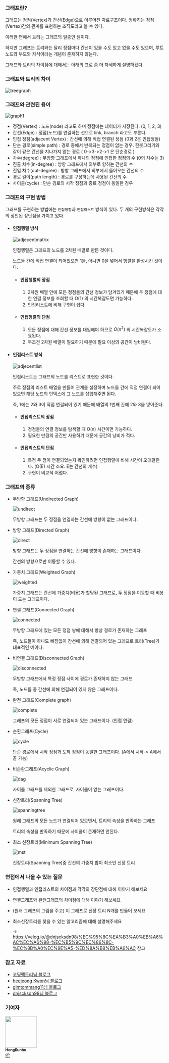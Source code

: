 ### 그래프란?

그래프는 정점(Vertex)과 간선(Edge)으로 이루어진 자료구조이다. 정확히는 정점(Vertex)간의 관계를 표현하는 조직도라고 볼 수 있다.

이러한 면에서 트리는 그래프의 일종인 셈이다.

하지만 그래프는 트리와는 달리 정점마다 간선이 있을 수도 있고 없을 수도 있으며, 루트노드와 부모와 자식이라는 개념이 존재하지 않는다.

그래프와 트리의 차이점에 대해서는 아래의  표로 좀 더 자세하게 설명하겠다.

### 



### 그래프와 트리의 차이

![treegraph](/img/Data-Structure/Graph/treegraph.png)

###

### 그래프와 관련된 용어

![graph1](/img/Data-Structure/Graph/graph1.png)

- 정점(Vertex) : 노드(node) 라고도 하며 정점에는 데이터가 저장된다. (0, 1, 2, 3)
- 간선(Edge) : 정점(노드)를 연결하는 선으로 link, branch 라고도 부른다.
- 인접 정점(adjacent Vertex) :  간선에 의해 직접 연결된 정점 (0과 2은 인접정점)
- 단순 경로(simple path) : 경로 중에서 반복되는 정점이 없는 경우. 한붓그리기와 같이 같은 간선을 지나가지 않는 경로 ( 0->3->2->1 은 단순경로 )
- 차수(degree) : 무방향 그래프에서 하나의 정점에 인접한 정점의 수 (0의 차수는 3)
- 진출 차수(in-degree) : 방향 그래프에서 외부로 향하는 간선의 수
- 진입 차수(out-degree) : 방향 그래프에서 외부에서 들어오는 간선의 수
- 경로 길이(path length) : 경로를 구성하는데 사용된 간선의 수
- 사이클(cycle) : 단순 경로의 시작 정점과 종료 정점이 동일한 경우

###

### 그래프의 구현 방법

그래프를 구현하는 방법에는 `인접행렬`과 `인접리스트` 방식이 있다. 두 개의 구현방식은 각각의 상반된 장단점을 가지고 있다.

- #### 인접행렬 방식

  ![adjecentmatrix](/img/Data-Structure/Graph/adjecentmatrix.png)

  인접행렬은 그래프의 노드를 2차원 배열로 만든 것이다. 

  노드들 간에 직접 연결이 되어있으면 1을, 아니면 0을 넣어서 행렬을 완성시킨 것이다.

  - #### 인접행렬의 장점
    
    1. 2차원 배열 안에 모든 정점들의 간선 정보가 담겨있기 때문에 두 정점에 대한 연결 정보를 조회할 때 O(1) 의 시간복잡도면 가능하다.
    2. 인접리스트에 비해 구현이 쉽다.
    
  - #### 인접행렬의 단점
  
    1. 모든 정점에 대해 간선 정보를 대입해야 하므로 $O(n^2)$ 의 시간복잡도가 소요된다.
    2. 무조건 2차원 배열이 필요하기 때문에 필요 이상의 공간이 낭비된다.




- #### 인접리스트 방식

  ![adjecentlist](/img/Data-Structure/Graph/adjecentlist.png)

  인접리스트는 그래프의 노드를 리스트로 표현한 것이다.

  주로 정점의 리스트 배열을 만들어 관계를 설정하며 노드들 간에 직접 연결이 되어있으면 해당 노드의 인덱스에 그 노드를 삽입해주면 된다.

  즉, 1에는 2와 3이 직접 연결되어 있기 때문에 배열의 1번째 칸에 2와 3을 넣어준다.

  

  - #### 인접리스트의 장점
    
    1. 정점들의 연결 정보를 탐색할 때 O(n) 시간이면 가능하다.
    2. 필요한 만큼의 공간만 사용하기 때문에 공간의 낭비가 적다.
    
  - #### 인접리스트의 단점
  
    1. 특정 두 점이 연결되었는지 확인하려면 인접행렬에 비해 시간이 오래걸린다. (O(E) 시간 소요. E는 간선의 개수)
    2. 구현이 비교적 어렵다.

###

### 그래프의 종류

- 무방향 그래프(Undirected Graph)

  ![undirect](/img/Data-Structure/Graph/undirect.png)

  무방향 그래프는 두 정점을 연결하는 간선에 방향이 없는 그래프이다.

  

- 방향 그래프(Directed Graph)

  ![direct](/img/Data-Structure/Graph/direct.png)

  방향 그래프는 두 정점을 연결하는 간선에 방향이 존재하는 그래프이다.

  간선의 방향으로만 이동할 수 있다.

  

- 가중치 그래프(Weighted Graph)

  ![weighted](/img/Data-Structure/Graph/weighted.png)

  가중치 그래프는 간선에 가중치(비용)가 할당된 그래프로, 두 정점을 이동할 때 비용이 드는 그래프이다.

  

- 연결 그래프(Connected Graph)

  ![connected](/img/Data-Structure/Graph/connected.png)

  무방향 그래프에 있는 모든 정점 쌍에 대해서 항상 경로가 존재하는 그래프

  즉, 노드들이 하나도 빠짐없이 간선에 의해 연결되어 있는 그래프로 트리(Tree)가 대표적인 예이다.

  

- 비연결 그래프(Disconnected Graph)

  ![disconnected](/img/Data-Structure/Graph/disconnected.png)

  무방향 그래프에서 특정 정점 사이에 경로가 존재하지 않는 그래프

  즉, 노드들 중 간선에 의해 연결되어 있지 않은 그래프이다.

  

- 완전 그래프(Complete graph)

  ![complete](/img/Data-Structure/Graph/complete.png)

  그래프의 모든 정점이 서로 연결되어 있는 그래프이다. (인접 연결)

  

- 순환그래프(Cycle)

  ![cycle](/img/Data-Structure/Graph/cycle.png)

  단순 경로에서 시작 정점과 도착 정점이 동일한 그래프이다.  (A에서 시작-> A에서 끝 가능)

  

- 비순환그래프(Acyclic Graph)

  ![dag](/img/Data-Structure/Graph/dag.png)

  사이클 그래프를 제외한 그래프로, 사이클이 없는 그래프이다.

  

- 신장트리(Spanning Tree)

  
  
  ![spanningtree](/img/Data-Structure/Graph/spanningtree.png)
  
  원래 그래프의 모든 노드가 연결되어 있으면서, 트리의 속성을 만족하는 그래프
  
  트리의 속성을 만족하기 때문에 사이클이 존재하면 안된다.
  
  
  
- 최소 신장트리(Minimum Spanning Tree)

  ![mst](/img/Data-Structure/Graph/mst.png)

  신장트리(Spanning Tree)중 간선의 가중치 합이 최소인 신장 트리

  

### 면접에서 나올 수 있는 질문

- 인접행렬과 인접리스트의 차이점과 각각의 장단점에 대해 이야기 해보세요

- 연결그래프와 완전그래프의 차이점에 대해 이야기 해보세요

- (원래 그래프의 그림을 주고) 이 그래프로 신장 트리 N개를 만들어 보세요

- 최소신장트리를 찾을 수 있는 알고리즘에 대해 설명해주세요

  -> https://velog.io/@dnjscksdn98/%EC%95%8C%EA%B3%A0%EB%A6%AC%EC%A6%98-%EC%B5%9C%EC%86%8C-%EC%8B%A0%EC%9E%A5-%ED%8A%B8%EB%A6%AC 참고

### 참고 자료

- [코딩팩토리님 블로그](https://coding-factory.tistory.com/610)
- [heejeong Kwon님 블로그](https://gmlwjd9405.github.io/2018/08/13/data-structure-graph.html)
- [gimtommang11님 블로그](https://velog.io/@gimtommang11/%EC%9E%90%EB%A3%8C%EA%B5%AC%EC%A1%B0%EA%B7%B8%EB%9E%98%ED%94%84)
- [dnjscksdn98님 블로그](https://velog.io/@dnjscksdn98/%EC%95%8C%EA%B3%A0%EB%A6%AC%EC%A6%98-%EC%B5%9C%EC%86%8C-%EC%8B%A0%EC%9E%A5-%ED%8A%B8%EB%A6%AC)



### 기여자

<td align="center"><a href="http://hongcoding.tistory.com"><img src="https://avatars.githubusercontent.com/u/46186664?v=4?s=100" width="100px;" alt=""/><br /><sub><b>HongEunho</b></sub></a><br /><a href="#platform-HongEunho" title="Packaging/porting to new platform">📦</a></td>